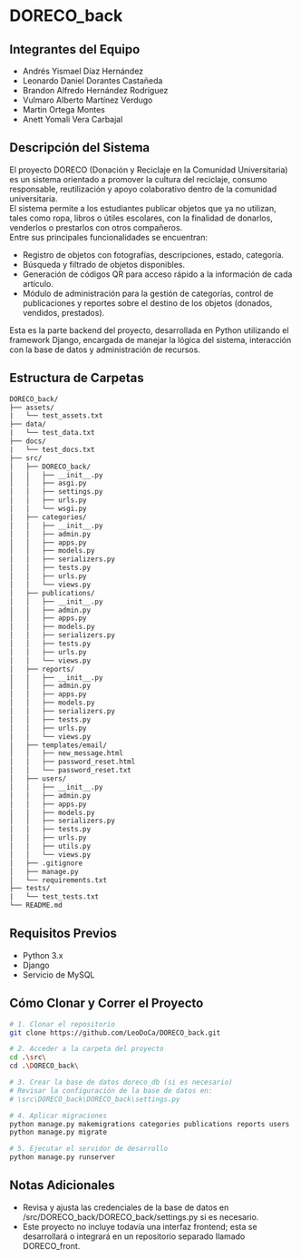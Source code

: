 # DORECO_back

## Integrantes del Equipo
- Andrés Yismael Díaz Hernández
- Leonardo Daniel Dorantes Castañeda
- Brandon Alfredo Hernández Rodríguez
- Vulmaro Alberto Martínez Verdugo
- Martin Ortega Montes
- Anett Yomali Vera Carbajal

## Descripción del Sistema
El proyecto DORECO (Donación y Reciclaje en la Comunidad Universitaria) es un sistema orientado a promover la cultura del reciclaje, consumo responsable, reutilización y apoyo colaborativo dentro de la comunidad universitaria.  
El sistema permite a los estudiantes publicar objetos que ya no utilizan, tales como ropa, libros o útiles escolares, con la finalidad de donarlos, venderlos o prestarlos con otros compañeros.  
Entre sus principales funcionalidades se encuentran:  
- Registro de objetos con fotografías, descripciones, estado, categoría.
- Búsqueda y filtrado de objetos disponibles.
- Generación de códigos QR para acceso rápido a la información de cada artículo.
- Módulo de administración para la gestión de categorías, control de publicaciones y reportes sobre el destino de los objetos (donados, vendidos, prestados).

Esta es la parte backend del proyecto, desarrollada en Python utilizando el framework Django, encargada de manejar la lógica del sistema, interacción con la base de datos y administración de recursos.  

## Estructura de Carpetas
```bash
DORECO_back/
├── assets/
|   └── test_assets.txt
├── data/
|   └── test_data.txt
├── docs/
|   └── test_docs.txt 
├── src/
│   ├── DORECO_back/
│   │   ├── __init__.py
│   │   ├── asgi.py
│   │   ├── settings.py     
│   │   ├── urls.py       
│   │   └── wsgi.py
│   ├── categories/
│   │   ├── __init__.py
│   │   ├── admin.py
│   │   ├── apps.py
│   │   ├── models.py
│   │   ├── serializers.py
│   │   ├── tests.py    
│   │   ├── urls.py       
│   │   └── views.py
│   ├── publications/
│   │   ├── __init__.py
│   │   ├── admin.py
│   │   ├── apps.py
│   │   ├── models.py
│   │   ├── serializers.py
│   │   ├── tests.py    
│   │   ├── urls.py       
│   │   └── views.py
│   ├── reports/
│   │   ├── __init__.py
│   │   ├── admin.py
│   │   ├── apps.py
│   │   ├── models.py
│   │   ├── serializers.py
│   │   ├── tests.py    
│   │   ├── urls.py       
│   │   └── views.py
│   ├── templates/email/
│   │   ├── new_message.html  
│   │   ├── password_reset.html       
│   │   └── password_reset.txt
│   ├── users/
│   │   ├── __init__.py
│   │   ├── admin.py
│   │   ├── apps.py
│   │   ├── models.py
│   │   ├── serializers.py
│   │   ├── tests.py    
│   │   ├── urls.py
│   │   ├── utils.py   
│   │   └── views.py
│   ├── .gitignore
│   ├── manage.py      
│   └── requirements.txt
├── tests/
|   └── test_tests.txt             
└── README.md             
```

## Requisitos Previos
- Python 3.x
- Django
- Servicio de MySQL

## Cómo Clonar y Correr el Proyecto
```bash
# 1. Clonar el repositorio
git clone https://github.com/LeoDoCa/DORECO_back.git

# 2. Acceder a la carpeta del proyecto
cd .\src\
cd .\DORECO_back\

# 3. Crear la base de datos doreco_db (si es necesario)
# Revisar la configuración de la base de datos en:
# \src\DORECO_back\DORECO_back\settings.py

# 4. Aplicar migraciones
python manage.py makemigrations categories publications reports users
python manage.py migrate

# 5. Ejecutar el servidor de desarrollo
python manage.py runserver
```

## Notas Adicionales
- Revisa y ajusta las credenciales de la base de datos en /src/DORECO_back/DORECO_back/settings.py si es necesario.
- Este proyecto no incluye todavía una interfaz frontend; esta se desarrollará o integrará en un repositorio separado llamado DORECO_front.

